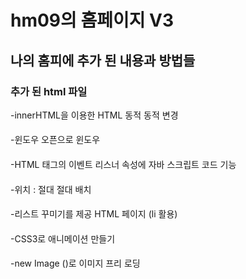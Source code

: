 # hm09의 홈페이지 V3
## 나의 홈피에 추가 된 내용과 방법들
### 추가 된 html 파일
-innerHTML을 이용한 HTML 동적 동적 변경
####
-윈도우 오픈으로 윈도우
####
-HTML 태그의 이벤트 리스너 속성에 자바 스크립트 코드 기능
####
-위치 : 절대 절대 배치
####
-리스트 꾸미기를 제공 HTML 페이지 (li 활용)
####
-CSS3로 애니메이션 만들기
####
-new Image ()로 이미지 프리 로딩
